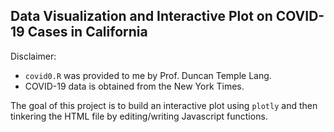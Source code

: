 ## Data Visualization and Interactive Plot on COVID-19 Cases in California

Disclaimer: <br>
* `covid0.R` was provided to me by Prof. Duncan Temple Lang.
* COVID-19 data is obtained from the New York Times.

The goal of this project is to build an interactive plot using `plotly` and then tinkering the HTML file by editing/writing Javascript functions.